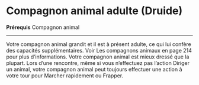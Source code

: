 # Compagnon animal adulte (Druide)

<p><strong>Prérequis</strong> Compagnon animal</p>
<hr>
<p>Votre compagnon animal grandit et il est à présent adulte, ce qui lui confère des capacités supplémentaires. Voir Les compagnons animaux en page 214 pour plus d’informations. Votre compagnon animal est mieux dressé que la plupart. Lors d’une rencontre, même si vous n’effectuez pas l’action Diriger un animal, votre compagnon animal peut toujours effectuer une action à votre tour pour Marcher rapidement ou Frapper.</p>